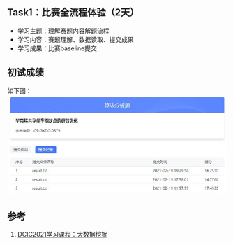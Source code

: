 ## Task1：比赛全流程体验（2天）

- 学习主题：理解赛题内容解题流程
- 学习内容：赛题理解、数据读取、提交成果
- 学习成果：比赛baseline提交

## 初试成绩
如下图：
![](../pic/成绩.JPG)

## 参考

1. [DCIC2021学习课程：大数据挖掘](https://coggle.club/learn/dcic2021/task1)
